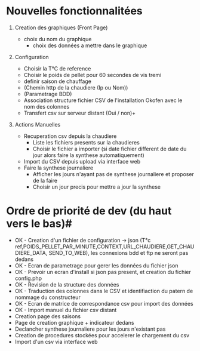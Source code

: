 # Nouvelles fonctionnalitées  #

1. Creation des graphiques (Front Page)
	* choix du nom du graphique
		* choix des données a mettre dans le graphique

2. Configuration
	* Choisir la T°C de reference
	* Choisir le poids de pellet pour 60 secondes de vis tremi
	* definir saison de chauffage
  	* (Chemin http de la chaudiere (Ip ou Nom))
	* (Parametrage BDD)
	* Association structure fichier CSV de l'installation Okofen avec le nom des colonnes
	* Transfert csv sur serveur distant (Oui / non)+
	 
	
3. Actions Manuelles
	* Recuperation csv depuis la chaudiere
		* Liste les fichiers presents sur la chaudieres
		* Choisir le fichier a importer (si date fichier different de date du jour alors faire la synthese automatiquement)
	* Import du CSV depuis upload via interface web
	* Faire la synthese journaliere
		* Afficher les jours n'ayant pas de synthese journaliere et proposer de la faire
		* Choisir un jour precis pour mettre a jour la synthese
		 

# Ordre de priorité de dev (du haut vers le bas)#

* OK - Creation d'un fichier de configuration -> json (T°c ref,POIDS_PELLET_PAR_MINUTE,CONTEXT,URL_CHAUDIERE,GET_CHAUDIERE_DATA, SEND_TO_WEB), les connexions bdd et ftp ne seront pas dedans
* OK - Ecran de parametrage pour gerer les données du fichier json
* OK - Prevoir un ecran d'install si json pas present, et creation du fichier config.php
* OK - Revision de la structure des données
* OK - Traduction des colonnes dans le CSV et identifiaction du patern de nommage du constructeur
* OK - Ecran de matrice de correspondance csv pour import des données
* OK - Import manuel du fichier csv distant
* Creation page des saisons
* Page de creation graphique + indicateur dedans
* Declancher synthese journaliere pour les jours n'existant pas
* Creation de procedures stockées pour accelerer le chargement du csv 
*  Import d'un csv via interface web 